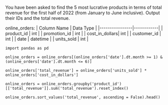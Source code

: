 You have been asked to find the 5 most lucrative products in terms of total revenue for the first half of 2022 (from January to June inclusive).
Output their IDs and the total revenue.

online_orders:
| Column Name    | Data Type  |
|----------------|------------|
| product_id     | int        |
| promotion_id   | int        |
| cost_in_dollars| int        |
| customer_id    | int        |
| date           | datetime   |
| units_sold     | int        |

```
import pandas as pd

online_orders = online_orders[(online_orders['date'].dt.month >= 1) & (online_orders['date'].dt.month <= 6)]

online_orders['total_revenue'] = online_orders['units_sold'] * online_orders['cost_in_dollars']

online_orders = online_orders.groupby('product_id')[['total_revenue']].sum('total_revenue').reset_index()

online_orders.sort_values('total_revenue', ascending = False).head()

```

